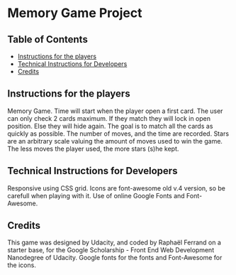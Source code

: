 # Memory Game Project

## Table of Contents

* [Instructions for the players](#instructions-for-the-players)
* [Technical Instructions for Developers](#technical-instructions-for-developers)
* [Credits](#credits)

## Instructions for the players

Memory Game.
Time will start when the player open a first card.
The user can only check 2 cards maximum. If they match they will lock in open position. Else they will hide again.
The goal is to match all the cards as quickly as possible.
The number of moves, and the time are recorded.
Stars are an arbitrary scale valuing the amount of moves used to win the game. The less moves the player used, the more stars (s)he kept.

## Technical Instructions for Developers

Responsive using CSS grid.
Icons are font-awesome old v.4 version, so be carefull when playing with it.
Use of online Google Fonts and Font-Awesome.

## Credits

This game was designed by Udacity, and coded by Raphaël Ferrand on a starter base, for the Google Scholarship - Front End Web Development Nanodegree of Udacity.
Google fonts for the fonts and Font-Awesome for the icons.